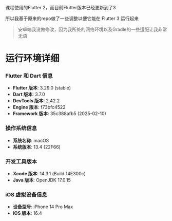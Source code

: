 课程使用的Flutter 2，而目前Flutter版本已经更新到了3

所以我基于原来的repo做了一些调整以便它能在 Flutter 3 运行起来

> 安卓端我没做修改，因为我所处的网络环境以及Gradle的一些适配让我非常无语

# 运行环境详细

### Flutter 和 Dart 信息
- **Flutter 版本**: 3.29.0 (stable)
- **Dart 版本**: 3.7.0
- **DevTools 版本**: 2.42.2
- **Engine 版本**: f73bfc4522
- **Framework 版本**: 35c388afb5 (2025-02-10)

### 操作系统信息
- **系统名称**: macOS
- **系统版本**: 13.4 (22F66)

### 开发工具版本
- **Xcode 版本**: 14.3.1 (Build 14E300c)
- **Java 版本**: OpenJDK 17.0.15

### iOS 虚拟设备信息
- **设备型号**: iPhone 14 Pro Max
- **iOS 版本**: 16.4
